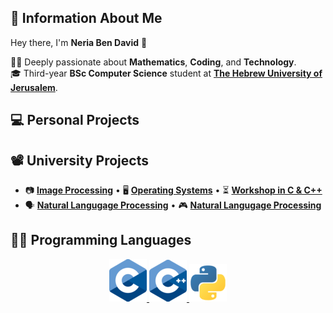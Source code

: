 ## 🙇 Information About Me 

Hey there, I'm **Neria Ben David** 👋  


👨‍🔬 Deeply passionate about **Mathematics**, **Coding**, and **Technology**.   
🎓 Third-year **BSc Computer Science** student at **[The Hebrew University of Jerusalem](https://en.huji.ac.il/)**.
##

## 💻 Personal Projects  

## 📽️ University Projects  
-  📷 [**Image Processing**](https://github.com/neriabd/ImageProcessing)  • 🖥️ [**Operating Systems**](https://github.com/neriabd/OperatingSystems) • ⏳ [**Workshop in C & C++**](https://github.com/neriabd/Workshop-C-CPP)
-  🗣️ [**Natural Langugage Processing**](https://github.com/neriabd/Natural-Language-Processing) • 🎮 [**Natural Langugage Processing**](https://github.com/neriabd/Nand2Tetris)
##
## 👨‍💻 Programming Languages


<p align="center">
  <a href="https://en.wikipedia.org/wiki/C_(programming_language)" style="display: inline;">
    <img src="logos/c.png" alt="C Icon">
  </a>
  <a href="https://en.wikipedia.org/wiki/C%2B%2B" style="display: inline;">
    <img src="logos/cpp.png" alt="CPP Icon">
  </a>
  <a href="https://www.python.org" style="display: inline;">
    <img src="logos/python.png" alt="Python Icon">
  </a>
</p>

<!--
**neriabd/neriabd** is a ✨ _special_ ✨ repository because its `README.md` (this file) appears on your GitHub profile.

Here are some ideas to get you started:

- 🔭 I’m currently working on ...
- 🌱 I’m currently learning ...
- 👯 I’m looking to collaborate on ...
- 🤔 I’m looking for help with ...
- 💬 Ask me about ...
- 📫 How to reach me: ...
- 😄 Pronouns: ...
- ⚡ Fun fact: ...

[![C Icon](logos/c.png)](https://en.wikipedia.org/wiki/C_(programming_language))
[![CPP Icon](logos/cpp.png)](https://en.wikipedia.org/wiki/C%2B%2B)
[![Python Icon](logos/python.png)](https://www.python.org)
-->
